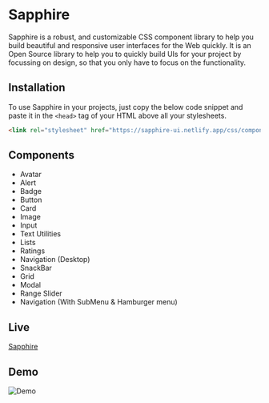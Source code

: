 # Sapphire

Sapphire is a robust, and customizable CSS component library to help you build beautiful and responsive user interfaces for the Web quickly. It is an Open Source library to help you to quickly build UIs for your project by focussing on design, so that you only have to focus on the functionality.

## Installation

To use Sapphire in your projects, just copy the below code snippet and paste it in the `<head>` tag of your HTML above all your stylesheets.

```html
<link rel="stylesheet" href="https://sapphire-ui.netlify.app/css/components.css">
```

## Components

- Avatar
- Alert
- Badge
- Button
- Card
- Image
- Input
- Text Utilities
- Lists
- Ratings
- Navigation (Desktop)
- SnackBar
- Grid
- Modal
- Range Slider
- Navigation (With SubMenu & Hamburger menu)

## Live
[Sapphire](https://sapphire-ui.netlify.app/)

## Demo
![Demo](https://github.com/Devansu-Yadav/Sapphire/blob/embedBranch/assets/Sapphire-Final-Demo.gif)
